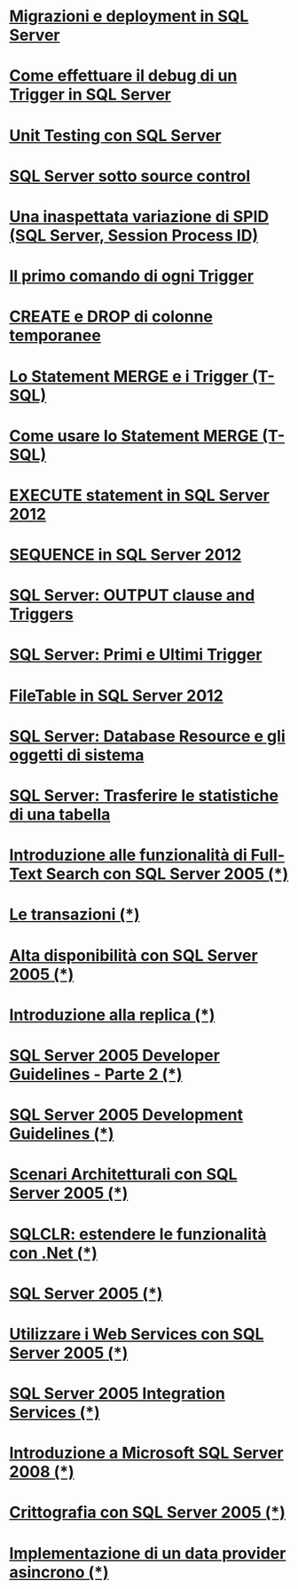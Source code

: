 ﻿# [Migrazioni e deployment in SQL Server](Migrations.md)
# [Come effettuare il debug di un Trigger in SQL Server](Debug-SQL-Server-Trigger.md)
# [Unit Testing con SQL Server](Unit-Testing-con-SQL-Server.md)
# [SQL Server sotto source control](SQL-DB-sotto-source-control.md)
# [Una inaspettata variazione di SPID (SQL Server, Session Process ID)](Inaspettata-variazione-di-SPID.md)
# [Il primo comando di ogni Trigger](Il-primo-comando-di-ogni-Trigger.md)
# [CREATE e DROP di colonne temporanee](SQL-CREATE-e-DROP-di-colonne-temporanee.md)
# [Lo Statement MERGE e i Trigger (T-SQL)](SQL-lo-statement-MERGE-e-i-Trigger.md)
# [Come usare lo Statement MERGE (T-SQL)](SQL-come-usare-lo-statement-merge.md)
# [EXECUTE statement in SQL Server 2012](EXECUTE-statement-in-SQL-Server-2012.md)
# [SEQUENCE in SQL Server 2012](SQL-SEQUENCE-in-SQL-Server-2012.md)
# [SQL Server: OUTPUT clause and Triggers](SQL-OUTPUT-clause-e-triggers.md)
# [SQL Server: Primi e Ultimi Trigger](SQL-primi-e-ultimi-trigger.md)
# [FileTable in SQL Server 2012](FileTable_in_SQL_Server_2012.md)
# [SQL Server: Database Resource e gli oggetti di sistema](Database-Resource-e-gli-oggetti-di-sistema.md)
# [SQL Server: Trasferire le statistiche di una tabella](SQL-trasferire-statistiche-di-una-tabella-da-un-database-ad-un-altro.md)

# [Introduzione alle funzionalità di Full-Text Search con SQL Server 2005 (*)](https://msdn.microsoft.com/it-it/library/cc185066.aspx)
# [Le transazioni (*)](https://msdn.microsoft.com/it-it/library/cc185104.aspx)
# [Alta disponibilità con SQL Server 2005 (*)](https://msdn.microsoft.com/it-it/library/cc185065.aspx)
# [Introduzione alla replica (*)](https://msdn.microsoft.com/it-it/library/cc185086.aspx)
# [SQL Server 2005 Developer Guidelines - Parte 2 (*)](https://msdn.microsoft.com/it-it/library/cc185095.aspx)
# [SQL Server 2005 Development Guidelines (*)](https://msdn.microsoft.com/it-it/library/cc185069.aspx)
# [Scenari Architetturali con SQL Server 2005 (*)](https://msdn.microsoft.com/it-it/library/cc185097.aspx)
# [SQLCLR: estendere le funzionalità con .Net (*)](https://msdn.microsoft.com/it-it/library/cc185096.aspx)
# [SQL Server 2005 (*)](https://msdn.microsoft.com/it-it/library/cc185072.aspx)
# [Utilizzare i Web Services con SQL Server 2005 (*)](https://msdn.microsoft.com/it-it/library/cc185116.aspx)
# [SQL Server 2005 Integration Services (*)](https://msdn.microsoft.com/it-it/library/cc185024.aspx)
# [Introduzione a Microsoft SQL Server 2008 (*)](https://msdn.microsoft.com/it-it/library/cc185016.aspx)
# [Crittografia con SQL Server 2005 (*)](https://msdn.microsoft.com/it-it/library/ms189586%28v=sql.100%29.aspx)
# [Implementazione di un data provider asincrono (*)](https://msdn.microsoft.com/it-it/library/cc185062.aspx)


